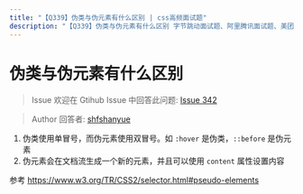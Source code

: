 ```yaml
---
title: "【Q339】伪类与伪元素有什么区别 | css高频面试题"
description: "【Q339】伪类与伪元素有什么区别 字节跳动面试题、阿里腾讯面试题、美团小米面试题。"
---
```


# 伪类与伪元素有什么区别

> Issue
> 欢迎在 Gtihub Issue 中回答此问题: [Issue 342](https://github.com/shfshanyue/Daily-Question/issues/342)

> Author
> 回答者: [shfshanyue](https://github.com/shfshanyue)

1. 伪类使用单冒号，而伪元素使用双冒号。如 `:hover` 是伪类，`::before` 是伪元素
1. 伪元素会在文档流生成一个新的元素，并且可以使用 `content` 属性设置内容

参考 <https://www.w3.org/TR/CSS2/selector.html#pseudo-elements>
